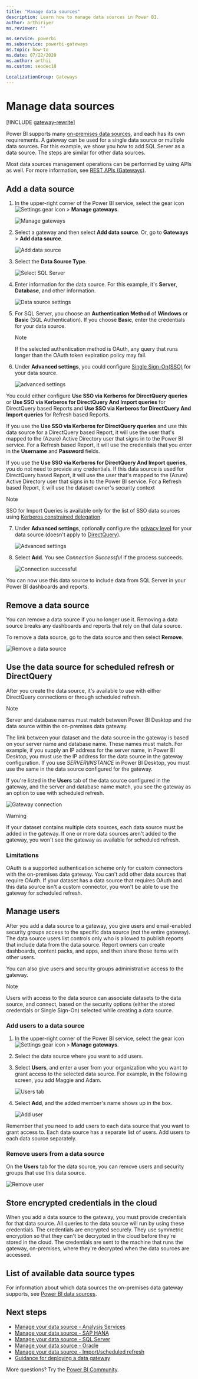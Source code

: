```yaml
---
title: "Manage data sources"
description: Learn how to manage data sources in Power BI.
author: arthiriyer
ms.reviewer: ''

ms.service: powerbi
ms.subservice: powerbi-gateways
ms.topic: how-to
ms.date: 07/22/2020
ms.author: arthii
ms.custom: seodec18

LocalizationGroup: Gateways
---
```


# Manage data sources

[!INCLUDE [gateway-rewrite](../includes/gateway-rewrite.md)]

Power BI supports many [on-premises data sources](power-bi-data-sources.md), and each has its own requirements. A gateway can be used for a single data source or multiple data sources. For this example, we show you how to add SQL Server as a data source. The steps are similar for other data sources.

Most data sources management operations can be performed by using APIs as well. For more information, see [REST APIs (Gateways)](/rest/api/power-bi/gateways).

## Add a data source

1. In the upper-right corner of the Power BI service, select the gear icon ![Settings gear icon](media/service-gateway-data-sources/icon-gear.png) > **Manage gateways**.

    ![Manage gateways](media/service-gateway-data-sources/manage-gateways.png)

2. Select a gateway and then select **Add data source**. Or, go to **Gateways** > **Add data source**.

    ![Add data source](media/service-gateway-data-sources/add-data-source.png)

3. Select the **Data Source Type**.

    ![Select SQL Server](media/service-gateway-data-sources/select-sql-server.png)

4. Enter information for the data source. For this example, it's **Server**, **Database**, and other information. 

    ![Data source settings](media/service-gateway-data-sources/data-source-settings.png)

5. For SQL Server, you choose an **Authentication Method** of **Windows** or **Basic** (SQL Authentication). If you choose **Basic**, enter the credentials for your data source.

    > [!NOTE]
    > If the selected authentication method is OAuth, any query that runs longer than the OAuth token expiration policy may fail.

6. Under **Advanced settings**, you could configure [Single Sign-On(SSO)](service-gateway-sso-overview.md) for your data source. 

    ![advanced settings](media/service-gateway-data-sources/advanced-settings-02.png)

You could either configure **Use SSO via Kerberos for DirectQuery queries**  or **Use SSO via Kerberos for DirectQuery And Import queries** for DirectQuery based Reports and **Use SSO via Kerberos for DirectQuery And Import queries** for Refresh based Reports.

If you use the **Use SSO via Kerberos for DirectQuery queries** and use this data source for a DirectQuery based Report, it will use the user that's mapped to the (Azure) Active Directory user that signs in to the Power BI service. For a Refresh based Report, it will use the credentials that you enter in the **Username** and **Password** fields.

If you use the **Use SSO via Kerberos for DirectQuery And Import queries**, you do not need to provide any credentials. If this data source is used for DirectQuery based Report, it will use the user that's mapped to the (Azure) Active Directory user that signs in to the Power BI service.  For a Refresh based Report, it will use the dataset owner's security context

> [!NOTE]
>SSO for Import Queries is available only for the list of SSO data sources using [Kerberos constrained delegation](service-gateway-sso-kerberos.md).

7. Under **Advanced settings**, optionally configure the [privacy level](https://support.office.com/article/Privacy-levels-Power-Query-CC3EDE4D-359E-4B28-BC72-9BEE7900B540) for your data source (doesn't apply to [DirectQuery](desktop-directquery-about.md)).

    ![Advanced settings](media/service-gateway-data-sources/advanced-settings.png)

8. Select **Add**. You see *Connection Successful* if the process succeeds.

    ![Connection successful](media/service-gateway-data-sources/connection-successful.png)

You can now use this data source to include data from SQL Server in your Power BI dashboards and reports.

## Remove a data source

You can remove a data source if you no longer use it. Removing a data source breaks any dashboards and reports that rely on that data source.

To remove a data source, go to the data source and then select **Remove**.

![Remove a data source](media/service-gateway-data-sources/remove-data-source.png)

## Use the data source for scheduled refresh or DirectQuery

After you create the data source, it's available to use with either DirectQuery connections or through scheduled refresh.

> [!NOTE]
>Server and database names must match between Power BI Desktop and the data source within the on-premises data gateway.

The link between your dataset and the data source in the gateway is based on your server name and database name. These names must match. For example, if you supply an IP address for the server name, in Power BI Desktop, you must use the IP address for the data source in the gateway configuration. If you use *SERVER\INSTANCE* in Power BI Desktop, you must use the same in the data source configured for the gateway.

If you're listed in the **Users** tab of the data source configured in the gateway, and the server and database name match, you see the gateway as an option to use with scheduled refresh.

![Gateway connection](media/service-gateway-data-sources/gateway-connection.png)

> [!WARNING]
> If your dataset contains multiple data sources, each data source must be added in the gateway. If one or more data sources aren't added to the gateway, you won't see the gateway as available for scheduled refresh.

### Limitations

OAuth is a supported authentication scheme only for custom connectors with the on-premises data gateway. You can't add other data sources that require OAuth. If your dataset has a data source that requires OAuth and this data source isn't a custom connector, you won't be able to use the gateway for scheduled refresh.

## Manage users

After you add a data source to a gateway, you give users and email-enabled security groups access to the specific data source (not the entire gateway). The data source users list controls only who is allowed to publish reports that include data from the data source. Report owners can create dashboards, content packs, and apps, and then share those items with other users.

You can also give users and security groups administrative access to the gateway.

> [!NOTE]
> Users with access to the data source can associate datasets to the data source, and connect, based on the security options (either the stored credentials or Single Sign-On) selected while creating a data source.

### Add users to a data source

1. In the upper-right corner of the Power BI service, select the gear icon ![Settings gear icon](media/service-gateway-data-sources/icon-gear.png) > **Manage gateways**.

2. Select the data source where you want to add users.

3. Select **Users**, and enter a user from your organization who you want to grant access to the selected data source. For example, in the following screen, you add Maggie and Adam.

    ![Users tab](media/service-gateway-data-sources/users-tab.png)

4. Select **Add**, and the added member's name shows up in the box.

    ![Add user](media/service-gateway-data-sources/add-user.png)

Remember that you need to add users to each data source that you want to grant access to. Each data source has a separate list of users. Add users to each data source separately.

### Remove users from a data source

On the **Users** tab for the data source, you can remove users and security groups that use this data source.

![Remove user](media/service-gateway-data-sources/remove-user.png)

## Store encrypted credentials in the cloud

When you add a data source to the gateway, you must provide credentials for that data source. All queries to the data source will run by using these credentials. The credentials are encrypted securely. They use symmetric encryption so that they can't be decrypted in the cloud before they're stored in the cloud. The credentials are sent to the machine that runs the gateway, on-premises, where they're decrypted when the data sources are accessed.

## List of available data source types

For information about which data sources the on-premises data gateway supports, see [Power BI data sources](power-bi-data-sources.md).

## Next steps

* [Manage your data source - Analysis Services](service-gateway-enterprise-manage-ssas.md)
* [Manage your data source - SAP HANA](service-gateway-enterprise-manage-sap.md)
* [Manage your data source - SQL Server](service-gateway-enterprise-manage-sql.md)
* [Manage your data source - Oracle](service-gateway-onprem-manage-oracle.md)
* [Manage your data source - Import/scheduled refresh](service-gateway-enterprise-manage-scheduled-refresh.md)
* [Guidance for deploying a data gateway](service-gateway-deployment-guidance.md)

More questions? Try the [Power BI Community](https://community.powerbi.com/).
